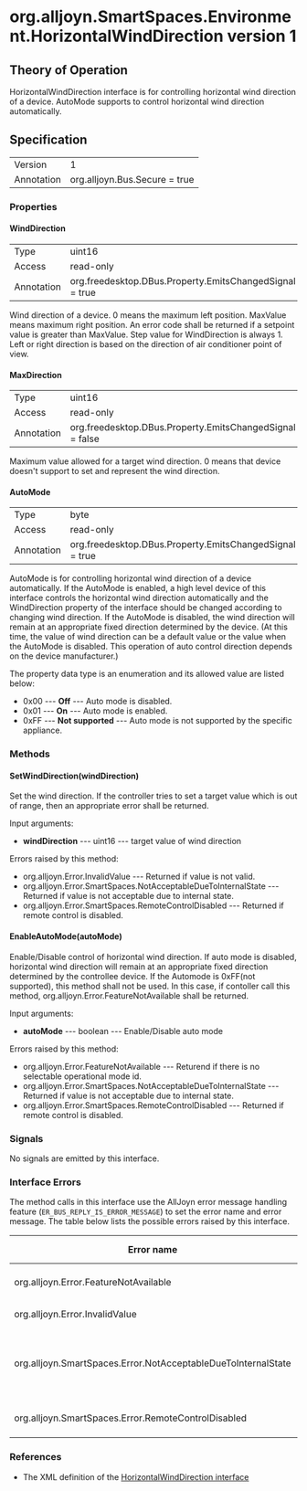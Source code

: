 # org.alljoyn.SmartSpaces.Environment.HorizontalWindDirection version 1

## Theory of Operation

HorizontalWindDirection interface is for controlling horizontal wind direction
of a device. AutoMode supports to control horizontal wind direction
automatically.

## Specification

|                       |                                                     |
|-----------------------|-----------------------------------------------------|
| Version               | 1                                                   |
| Annotation            | org.alljoyn.Bus.Secure = true                       |

### Properties

#### WindDirection

|                  |                                                          |
|------------------|----------------------------------------------------------|
| Type             | uint16                                                   |
| Access           | read-only                                                |
| Annotation       | org.freedesktop.DBus.Property.EmitsChangedSignal = true  |

Wind direction of a device. 0 means the maximum left position. MaxValue means
maximum right position. An error code shall be returned if a setpoint value is
greater than MaxValue. Step value for WindDirection is always 1. Left or right
direction is based on the direction of air conditioner point of view.

#### MaxDirection

|                  |                                                          |
|------------------|----------------------------------------------------------|
| Type             | uint16                                                   |
| Access           | read-only                                                |
| Annotation       | org.freedesktop.DBus.Property.EmitsChangedSignal = false |

Maximum value allowed for a target wind direction. 0 means that device doesn't
support to set and represent the wind direction.

#### AutoMode

|                  |                                                          |
|------------------|----------------------------------------------------------|
| Type             | byte                                                     |
| Access           | read-only                                                |
| Annotation       | org.freedesktop.DBus.Property.EmitsChangedSignal = true  |

AutoMode is for controlling horizontal wind direction of a device automatically.
If the AutoMode is enabled, a high level device of this interface
controls the horizontal wind direction automatically and the WindDirection
property of the interface should be changed according to changing wind direction.
If the AutoMode is disabled, the wind direction will remain at an appropriate
fixed direction determined by the device. (At this time, the value of wind
direction can be a default value or the value when the AutoMode is disabled.
This operation of auto control direction depends on the device manufacturer.)

The property data type is an enumeration and its allowed value are listed below:
  * 0x00 --- **Off** --- Auto mode is disabled.
  * 0x01 --- **On** --- Auto mode is enabled.
  * 0xFF --- **Not supported** --- Auto mode is not supported by the specific
  appliance.

### Methods

#### SetWindDirection(windDirection)

Set the wind direction. If the controller tries to set a target value which is
out of range, then an appropriate error shall be returned.

Input arguments:

  * **windDirection** --- uint16 --- target value of wind direction

Errors raised by this method:

  * org.alljoyn.Error.InvalidValue --- Returned if value is not valid.
  * org.alljoyn.Error.SmartSpaces.NotAcceptableDueToInternalState --- Returned
  if value is not acceptable due to internal state.
  * org.alljoyn.Error.SmartSpaces.RemoteControlDisabled --- Returned if remote
  control is disabled.

#### EnableAutoMode(autoMode)

Enable/Disable control of horizontal wind direction. If auto mode is disabled,
horizontal wind direction will remain at an appropriate fixed direction
determined by the controllee device. If the Automode is 0xFF(not supported),
this method shall not be used. In this case, if contoller call this method,
org.alljoyn.Error.FeatureNotAvailable shall be returned.

Input arguments:

  * **autoMode** --- boolean --- Enable/Disable auto mode

Errors raised by this method:

  * org.alljoyn.Error.FeatureNotAvailable --- Returend if there is no selectable
  operational mode id.
  * org.alljoyn.Error.SmartSpaces.NotAcceptableDueToInternalState --- Returned
  if value is not acceptable due to internal state.
  * org.alljoyn.Error.SmartSpaces.RemoteControlDisabled --- Returned if remote
  control is disabled.

### Signals

No signals are emitted by this interface.

### Interface Errors

The method calls in this interface use the AllJoyn error message handling feature
(`ER_BUS_REPLY_IS_ERROR_MESSAGE`) to set the error name and error message. The table
below lists the possible errors raised by this interface.

| Error name                                                    | Error message                                      |
|---------------------------------------------------------------|----------------------------------------------------|
| org.alljoyn.Error.FeatureNotAvailable                         | Feature not supported                              |
| org.alljoyn.Error.InvalidValue                                | Invalid value                                      |
| org.alljoyn.SmartSpaces.Error.NotAcceptableDueToInternalState | The value is not acceptable due to internal state  |
| org.alljoyn.SmartSpaces.Error.RemoteControlDisabled           | Remote control disabled                            |

### References

  * The XML definition of the [HorizontalWindDirection interface](HorizontalWindDirection-v1.xml)
